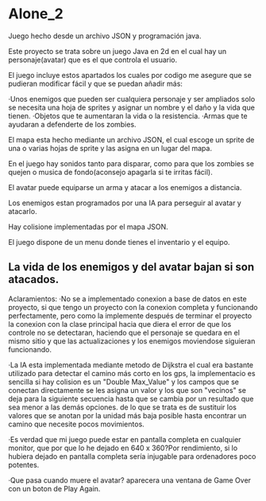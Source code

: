 # Alone_2
Juego hecho desde un archivo JSON y programación java.

Este proyecto se trata sobre un juego Java en 2d en el cual hay un personaje(avatar) que es el que controla el usuario.


El juego incluye estos apartados los cuales por codigo me asegure que se pudieran modificar fácil y que se puedan añadir más:

·Unos enemigos que pueden ser cualquiera personaje y ser ampliados solo se necesita una hoja de sprites y asignar un nombre y el daño y la vida que tienen.
·Objetos que te aumentaran la vida o la resistencia.
·Armas que te ayudaran a defenderte de los zombies.


El mapa esta hecho mediante un archivo JSON, el cual escoge un sprite de una o varias hojas de sprite y las asigna en un lugar del mapa.

En el juego hay sonidos tanto para disparar, como para que los zombies se quejen o musica de fondo(aconsejo apagarla si te irritas fácil).

El avatar puede equiparse un arma y atacar a los enemigos a distancia.

Los enemigos estan programados por una IA para perseguir al avatar y atacarlo.

Hay colisione implementadas por el mapa JSON.

El juego dispone de un menu donde tienes el inventario y el equipo.


La vida de los enemigos y del avatar bajan si son atacados.
----------------------------------------------------------------------------------------------------------------------------------------------------------------------

Aclaramientos:
·No se a implementado conexion a base de datos en este proyecto, si que tengo un proyecto con la conexion completa y funcionando perfectamente,
pero como la implemente después de terminar el proyecto la conexion con la clase principal hacia que diera el error de que los controle no se detectaran,
haciendo que el personaje se quedara en el mismo sitio y que las actualizaciones y los enemigos moviendose siguieran funcionando.

·La IA esta implementada mediante metodo de Dijkstra el cual era bastante utilizado para detectar el camino más corto en los gps, la implementacio es sencilla si hay colision es un "Double Max_Value" y los campos que se conectan directamente se les asigna un valor y los que son "vecinos" se deja para la siguiente secuencia hasta que se cambia por un resultado que sea menor a las demás opciones.
de lo que se trata es de sustituir los valores que se anotan por la unidad más baja posible hasta encontrar un camino que necesite pocos movimientos.

·Es verdad que mi juego puede estar en pantalla completa en cualquier monitor, que por que lo he dejado en 640 x 360?Por rendimiento, si lo hubiera dejado en pantalla completa sería injugable para ordenadores poco potentes.

·Que pasa cuando muere el avatar? aparecera una ventana de Game Over con un boton de Play Again.
